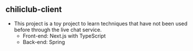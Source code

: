 ## chiliclub-client

- This project is a toy project to learn techniques that have not been used before through the live chat service.
  - Front-end: Next.js with TypeScript
  - Back-end: Spring
